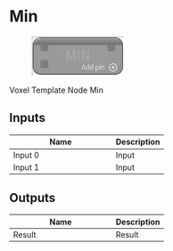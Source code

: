 # Min

<div align="left" data-full-width="false"><figure><img src="../../../../.gitbook/assets/min.png" alt=""><figcaption></figcaption></figure></div>

Voxel Template Node Min

## Inputs

<table><thead><tr><th width="170">Name</th><th>Description</th></tr></thead><tbody><tr><td>Input 0</td><td>Input</td></tr><tr><td>Input 1</td><td>Input</td></tr></tbody></table>

## Outputs

<table><thead><tr><th width="170">Name</th><th>Description</th></tr></thead><tbody><tr><td>Result</td><td>Result</td></tr></tbody></table>
